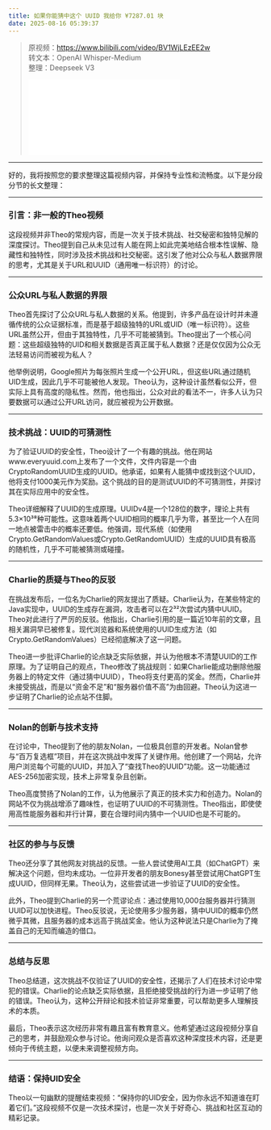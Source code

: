 ```yaml
---
title: 如果你能猜中这个 UUID 我给你 ¥7287.01 块
date: 2025-08-16 05:39:37
---
```


> 原视频：https://www.bilibili.com/video/BV1WjLEzEE2w<br>转文本：OpenAI Whisper-Medium<br>整理：Deepseek V3
>
> <iframe src="//player.bilibili.com/player.html?bvid=BV1WjLEzEE2w&autoplay=0" scrolling="no" border="0" frameborder="no" framespacing="0" allowfullscreen="true"></iframe>

---

好的，我将按照您的要求整理这篇视频内容，并保持专业性和流畅度。以下是分段分节的长文整理：

---

### 引言：非一般的Theo视频
这段视频并非Theo的常规内容，而是一次关于技术挑战、社交秘密和独特见解的深度探讨。Theo提到自己从未见过有人能在网上如此完美地结合根本性误解、隐藏性和独特性，同时涉及技术挑战和社交秘密。这引发了他对公众与私人数据界限的思考，尤其是关于URL和UUID（通用唯一标识符）的讨论。

---

### 公众URL与私人数据的界限
Theo首先探讨了公众URL与私人数据的关系。他提到，许多产品在设计时并未遵循传统的公众证据标准，而是基于超级独特的URL或UID（唯一标识符）。这些URL虽然公开，但由于其独特性，几乎不可能被猜到。Theo提出了一个核心问题：这些超级独特的UID和相关数据是否真正属于私人数据？还是仅仅因为公众无法轻易访问而被视为私人？

他举例说明，Google照片为每张照片生成一个公开URL，但这些URL通过随机UID生成，因此几乎不可能被他人发现。Theo认为，这种设计虽然看似公开，但实际上具有高度的隐私性。然而，他也指出，公众对此的看法不一，许多人认为只要数据可以通过公开URL访问，就应被视为公开数据。

---

### 技术挑战：UUID的可猜测性
为了验证UUID的安全性，Theo设计了一个有趣的挑战。他在网站www.everyuuid.com上发布了一个文件，文件内容是一个由CryptoRandomUUID生成的UUID。他承诺，如果有人能猜中或找到这个UUID，他将支付1000美元作为奖励。这个挑战的目的是测试UUID的不可猜测性，并探讨其在实际应用中的安全性。

Theo详细解释了UUID的生成原理。UUIDv4是一个128位的数字，理论上共有5.3×10³⁸种可能性。这意味着两个UUID相同的概率几乎为零，甚至比一个人在同一地点被雷击中的概率还要低。他强调，现代系统（如使用Crypto.GetRandomValues或Crypto.GetRandomUUID）生成的UUID具有极高的随机性，几乎不可能被猜测或碰撞。

---

### Charlie的质疑与Theo的反驳
在挑战发布后，一位名为Charlie的网友提出了质疑。Charlie认为，在某些特定的Java实现中，UUID的生成存在漏洞，攻击者可以在2³²次尝试内猜中UUID。Theo对此进行了严厉的反驳。他指出，Charlie引用的是一篇近10年前的文章，且相关漏洞早已被修复。现代浏览器和系统使用的UUID生成方法（如Crypto.GetRandomValues）已经彻底解决了这一问题。

Theo进一步批评Charlie的论点缺乏实际依据，并认为他根本不清楚UUID的工作原理。为了证明自己的观点，Theo修改了挑战规则：如果Charlie能成功删除他服务器上的特定文件（通过猜中UUID），Theo将支付更高的奖金。然而，Charlie并未接受挑战，而是以“资金不足”和“服务器价值不高”为由回避。Theo认为这进一步证明了Charlie的论点站不住脚。

---

### Nolan的创新与技术支持
在讨论中，Theo提到了他的朋友Nolan，一位极具创意的开发者。Nolan曾参与“百万复选框”项目，并在这次挑战中发挥了关键作用。他创建了一个网站，允许用户浏览每个可能的UUID，并加入了“查找Theo的UUID”功能。这一功能通过AES-256加密实现，技术上非常复杂且创新。

Theo高度赞扬了Nolan的工作，认为他展示了真正的技术实力和创造力。Nolan的网站不仅为挑战增添了趣味性，也证明了UUID的不可猜测性。Theo指出，即使使用高性能服务器和并行计算，要在合理时间内猜中一个UUID也是不可能的。

---

### 社区的参与与反馈
Theo还分享了其他网友对挑战的反馈。一些人尝试使用AI工具（如ChatGPT）来解决这个问题，但均未成功。一位非开发者的朋友Bonesy甚至尝试用ChatGPT生成UUID，但同样无果。Theo认为，这些尝试进一步验证了UUID的安全性。

此外，Theo提到Charlie的另一个荒谬论点：通过使用10,000台服务器并行猜测UUID可以加快进程。Theo反驳说，无论使用多少服务器，猜中UUID的概率仍然微乎其微，且服务器的成本远高于挑战奖金。他认为这种说法只是Charlie为了掩盖自己的无知而编造的借口。

---

### 总结与反思
Theo总结道，这次挑战不仅验证了UUID的安全性，还揭示了人们在技术讨论中常犯的错误。Charlie的论点缺乏实际依据，且拒绝接受挑战的行为进一步证明了他的错误。Theo认为，这种公开辩论和技术验证非常重要，可以帮助更多人理解技术的本质。

最后，Theo表示这次经历非常有趣且富有教育意义。他希望通过这段视频分享自己的思考，并鼓励观众参与讨论。他询问观众是否喜欢这种深度技术内容，还是更倾向于传统主题，以便未来调整视频方向。

---

### 结语：保持UID安全
Theo以一句幽默的提醒结束视频：“保持你的UID安全，因为你永远不知道谁在盯着它们。”这段视频不仅是一次技术探讨，也是一次关于好奇心、挑战和社区互动的精彩记录。